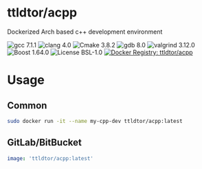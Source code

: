 # ttldtor/acpp
Dockerized Arch based c++ development environment

![gcc 7.1.1](https://img.shields.io/badge/gcc-7.1.1-orange.svg?style=plastic) ![clang 4.0](https://img.shields.io/badge/clang-4.0-orange.svg?style=plastic) ![Cmake 3.8.2](https://img.shields.io/badge/cmake-3.8.2-yellow.svg?style=plastic) ![gdb 8.0](https://img.shields.io/badge/gdb-8.0-yellow.svg?style=plastic) ![valgrind 3.12.0](https://img.shields.io/badge/valgrind-3.12.0-yellow.svg?style=plastic) ![Boost 1.64.0](https://img.shields.io/badge/boost-1.64.0-brightgreen.svg?style=plastic) ![License BSL-1.0](https://img.shields.io/badge/license-BSL--1.0-blue.svg?style=plastic) [![Docker Registry: ttldtor/acpp](https://img.shields.io/badge/docker-ttldtor\/acpp-black.svg?style=plastic)](https://hub.docker.com/r/ttldtor/acpp/)

# Usage
## Common
```bash
sudo docker run -it --name my-cpp-dev ttldtor/acpp:latest
```
## GitLab/BitBucket
```yaml
image: 'ttldtor/acpp:latest'
```
